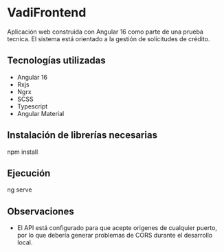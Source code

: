 # VadiFrontend

Aplicación web construida con Angular 16 como parte de una prueba tecnica. El sistema está orientado a la gestión de solicitudes de crédito.

## Tecnologías utilizadas

- Angular 16
- Rxjs
- Ngrx
- SCSS
- Typescript
- Angular Material

## Instalación de librerías necesarias

npm install

## Ejecución

ng serve

## Observaciones

- El API está configurado para que acepte origenes de cualquier puerto, por lo que debería generar problemas de CORS durante el desarrollo local.